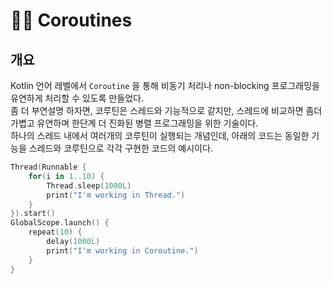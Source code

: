 # 🚣‍♀️ Coroutines

## 개요

Kotlin 언어 레벨에서 `Coroutine` 을 통해 비동기 처리나 non-blocking 프로그래밍을 유연하게 처리할 수 있도록 만들었다.  
좀 더 부연설명 하자면, 코루틴은 스레드와 기능적으로 같지만, 스레드에 비교하면 좀더 가볍고 유연하며 한단계 더 진화된 병렬 프로그래밍을 위한 기술이다.  
하나의 스레드 내에서 여러개의 코루틴이 실행되는 개념인데, 아래의 코드는 동일한 기능을 스레드와 코루틴으로 각각 구현한 코드의 예시이다.

```kotlin
Thread(Runnable {
    for(i in 1..10) {
        Thread.sleep(1000L)
        print("I'm working in Thread.")
    }
}).start()
GlobalScope.launch() {
    repeat(10) {
        delay(1000L)
        print("I'm working in Coroutine.")
    }
}
```
